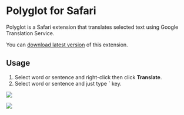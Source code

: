 # Polyglot for Safari

Polyglot is a Safari extension that translates selected text using Google Translation Service.

You can [download latest version](https://github.com/uetchy/Polyglot/releases/latest) of this extension.

## Usage

1. Select word or sentence and right-click then click __Translate__.
2. Select word or sentence and just type __`__ key.  

![](http://randompaper.co.s3.amazonaws.com/Polyglot/screenshot1.png)

![](http://randompaper.co.s3.amazonaws.com/Polyglot/screenshot2.png)
